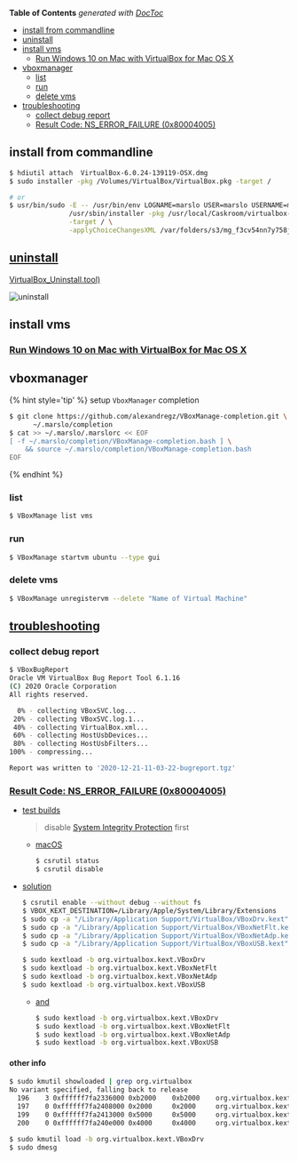 <!-- START doctoc generated TOC please keep comment here to allow auto update -->
<!-- DON'T EDIT THIS SECTION, INSTEAD RE-RUN doctoc TO UPDATE -->
**Table of Contents**  *generated with [DocToc](https://github.com/thlorenz/doctoc)*

- [install from commandline](#install-from-commandline)
- [uninstall](#uninstall)
- [install vms](#install-vms)
  - [Run Windows 10 on Mac with VirtualBox for Mac OS X](#run-windows-10-on-mac-with-virtualbox-for-mac-os-x)
- [vboxmanager](#vboxmanager)
  - [list](#list)
  - [run](#run)
  - [delete vms](#delete-vms)
- [troubleshooting](#troubleshooting)
  - [collect debug report](#collect-debug-report)
  - [Result Code: NS_ERROR_FAILURE (0x80004005)](#result-code-ns_error_failure-0x80004005)

<!-- END doctoc generated TOC please keep comment here to allow auto update -->

## install from commandline
```bash
$ hdiutil attach  VirtualBox-6.0.24-139119-OSX.dmg
$ sudo installer -pkg /Volumes/VirtualBox/VirtualBox.pkg -target /

# or
$ usr/bin/sudo -E -- /usr/bin/env LOGNAME=marslo USER=marslo USERNAME=marslo \
               /usr/sbin/installer -pkg /usr/local/Caskroom/virtualbox-beta/6.1.0_BETA2,134221/VirtualBox.pkg \
               -target / \
               -applyChoiceChangesXML /var/folders/s3/mg_f3cv54nn7y758j_t46zt40000gn/T/choices20201221-6005-wroatz.xml
```

## [uninstall](https://osxdaily.com/2019/01/25/uninstall-virtualbox-mac-completely/)
[VirtualBox_Uninstall.tool)](./VirtualBox_Uninstall.tool)

![uninstall](../../screenshot/vbox-uninstall.png)

## install vms
### [Run Windows 10 on Mac with VirtualBox for Mac OS X](https://osxdaily.com/2015/03/25/install-run-windows-10-mac-virtualbox-os-x/)

## vboxmanager

{% hint style='tip' %}
setup `VboxManager` completion
```bash
$ git clone https://github.com/alexandregz/VBoxManage-completion.git \
      ~/.marslo/completion
$ cat >> ~/.marslo/.marslorc << EOF
[ -f ~/.marslo/completion/VBoxManage-completion.bash ] \
    && source ~/.marslo/completion/VBoxManage-completion.bash
EOF
```
{% endhint %}

### list
```bash
$ VBoxManage list vms
```

### run
```bash
$ VBoxManage startvm ubuntu --type gui
```

### delete vms
```bash
$ VBoxManage unregistervm --delete "Name of Virtual Machine"
```

## [troubleshooting](https://www.virtualbox.org/manual/ch12.html)
### collect debug report
```bash
$ VBoxBugReport
Oracle VM VirtualBox Bug Report Tool 6.1.16
(C) 2020 Oracle Corporation
All rights reserved.

  0% - collecting VBoxSVC.log...
 20% - collecting VBoxSVC.log.1...
 40% - collecting VirtualBox.xml...
 60% - collecting HostUsbDevices...
 80% - collecting HostUsbFilters...
100% - compressing...

Report was written to '2020-12-21-11-03-22-bugreport.tgz'
```

### [Result Code: NS_ERROR_FAILURE (0x80004005)](https://forums.virtualbox.org/viewtopic.php?f=39&t=98763&start=120)
- [test builds](https://www.virtualbox.org/wiki/Testbuilds)
  > disable [System Integrity Protection](https://developer.apple.com/library/archive/documentation/Security/Conceptual/System_Integrity_Protection_Guide/ConfiguringSystemIntegrityProtection/ConfiguringSystemIntegrityProtection.html) first

  - [macOS](https://www.virtualbox.org/download/testcase/VirtualBox-6.1.17-141968-OSX.dmg)
    ```bash
    $ csrutil status
    $ csrutil disable
    ```

- [solution](https://www.virtualbox.org/ticket/19795#comment:69)
  ```bash
  $ csrutil enable --without debug --without fs
  $ VBOX_KEXT_DESTINATION=/Library/Apple/System/Library/Extensions
  $ sudo cp -a "/Library/Application Support/VirtualBox/VBoxDrv.kext" "$VBOX_KEXT_DESTINATION"/VBoxDrv.kext
  $ sudo cp -a "/Library/Application Support/VirtualBox/VBoxNetFlt.kext" "$VBOX_KEXT_DESTINATION"/VBoxNetFlt.kext
  $ sudo cp -a "/Library/Application Support/VirtualBox/VBoxNetAdp.kext" "$VBOX_KEXT_DESTINATION"/VBoxNetAdp.kext
  $ sudo cp -a "/Library/Application Support/VirtualBox/VBoxUSB.kext" "$VBOX_KEXT_DESTINATION"/VBoxUSB.kext

  $ sudo kextload -b org.virtualbox.kext.VBoxDrv
  $ sudo kextload -b org.virtualbox.kext.VBoxNetFlt
  $ sudo kextload -b org.virtualbox.kext.VBoxNetAdp
  $ sudo kextload -b org.virtualbox.kext.VBoxUSB
  ```

  - [and](https://www.virtualbox.org/ticket/19795#comment:62)
    ```bash
    $ sudo kextload -b org.virtualbox.kext.VBoxDrv
    $ sudo kextload -b org.virtualbox.kext.VBoxNetFlt
    $ sudo kextload -b org.virtualbox.kext.VBoxNetAdp
    $ sudo kextload -b org.virtualbox.kext.VBoxUSB
    ```

#### other info
```bash
$ sudo kmutil showloaded | grep org.virtualbox
No variant specified, falling back to release
  196    3 0xffffff7fa2336000 0xb2000    0xb2000    org.virtualbox.kext.VBoxDrv (6.1.16) DAF044F0-5043-3B8E-8758-5A462567BDAA <8 6 5 3 1>
  197    0 0xffffff7fa2408000 0x2000     0x2000     org.virtualbox.kext.VBoxNetAdp (6.1.16) 76200407-D2F0-3D84-BCCF-7EEA18F16654 <196 6 5 1>
  199    0 0xffffff7fa2413000 0x5000     0x5000     org.virtualbox.kext.VBoxUSB (6.1.16) CA33FA52-5933-3F0E-9B40-8B1ECF4D6A36 <198 196 64 8 6 5 3 1>
  200    0 0xffffff7fa240e000 0x4000     0x4000     org.virtualbox.kext.VBoxNetFlt (6.1.16) C93EAF6A-676F-3370-BAE2-BDFD2BF16582 <196 8 6 5 3 1>

$ sudo kmutil load -b org.virtualbox.kext.VBoxDrv
$ sudo dmesg
```
